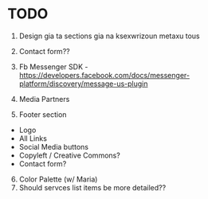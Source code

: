 # TODO

1. Design gia ta sections gia na ksexwrizoun metaxu tous
2. Contact form??
3. Fb Messenger SDK - https://developers.facebook.com/docs/messenger-platform/discovery/message-us-plugin

4. Media Partners
5. Footer section
  * Logo
  * All Links
  * Social Media buttons
  * Copyleft / Creative Commons?
  * Contact form?

6. Color Palette (w/ Maria)
7. Should servces list items be more detailed??
